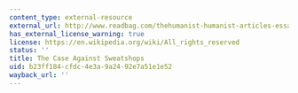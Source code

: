 ```yaml
---
content_type: external-resource
external_url: http://www.readbag.com/thehumanist-humanist-articles-essay2mayjune04
has_external_license_warning: true
license: https://en.wikipedia.org/wiki/All_rights_reserved
status: ''
title: The Case Against Sweatshops
uid: b23ff184-cfdc-4e3a-9a24-92e7a51e1e52
wayback_url: ''
---
```

